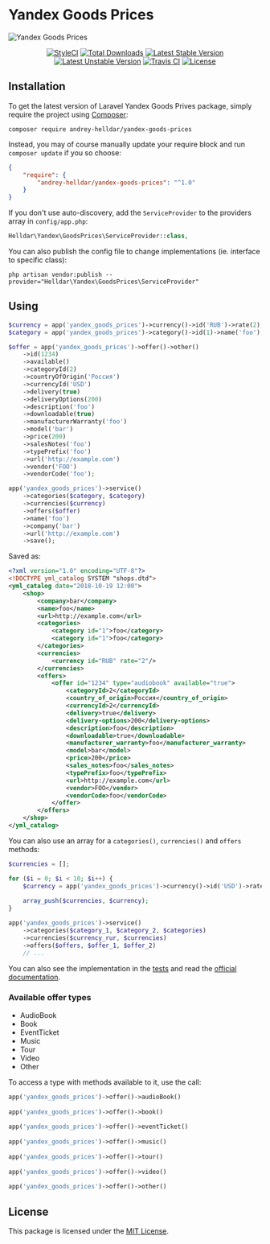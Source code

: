 # Yandex Goods Prices

<img src="https://preview.dragon-code.pro/TheDragonCode/yandex-goods-prices.svg?brand=laravel" alt="Yandex Goods Prices"/>

<p align="center">
    <a href="https://styleci.io/repos/178002083"><img src="https://styleci.io/repos/178002083/shield" alt="StyleCI" /></a>
    <a href="https://packagist.org/packages/andrey-helldar/yandex-goods-prices"><img src="https://img.shields.io/packagist/dt/andrey-helldar/yandex-goods-prices.svg?style=flat-square" alt="Total Downloads" /></a>
    <a href="https://packagist.org/packages/andrey-helldar/yandex-goods-prices"><img src="https://poser.pugx.org/andrey-helldar/yandex-goods-prices/v/stable?format=flat-square" alt="Latest Stable Version" /></a>
    <a href="https://packagist.org/packages/andrey-helldar/yandex-goods-prices"><img src="https://poser.pugx.org/andrey-helldar/yandex-goods-prices/v/unstable?format=flat-square" alt="Latest Unstable Version" /></a>
    <a href="https://travis-ci.org/andrey-helldar/yandex-goods-prices"><img src="https://travis-ci.org/andrey-helldar/yandex-goods-prices.svg?branch=master" alt="Travis CI" /></a>
    <a href="LICENSE"><img src="https://poser.pugx.org/andrey-helldar/yandex-goods-prices/license?format=flat-square" alt="License" /></a>
</p>


## Installation

To get the latest version of Laravel Yandex Goods Prives package, simply require the project using [Composer](https://getcomposer.org):

```
composer require andrey-helldar/yandex-goods-prices
```

Instead, you may of course manually update your require block and run `composer update` if you so choose:

```json
{
    "require": {
        "andrey-helldar/yandex-goods-prices": "^1.0"
    }
}
```

If you don't use auto-discovery, add the `ServiceProvider` to the providers array in `config/app.php`:

```php
Helldar\Yandex\GoodsPrices\ServiceProvider::class,
```

You can also publish the config file to change implementations (ie. interface to specific class):

```
php artisan vendor:publish --provider="Helldar\Yandex\GoodsPrices\ServiceProvider"
```


## Using

```php
$currency = app('yandex_goods_prices')->currency()->id('RUB')->rate(2);
$category = app('yandex_goods_prices')->category()->id(1)->name('foo');

$offer = app('yandex_goods_prices')->offer()->other()
    ->id(1234)
    ->available()
    ->categoryId(2)
    ->countryOfOrigin('Россия')
    ->currencyId('USD')
    ->delivery(true)
    ->deliveryOptions(200)
    ->description('foo')
    ->downloadable(true)
    ->manufacturerWarranty('foo')
    ->model('bar')
    ->price(200)
    ->salesNotes('foo')
    ->typePrefix('foo')
    ->url('http://example.com')
    ->vendor('FOO')
    ->vendorCode('foo');

app('yandex_goods_prices')->service()
    ->categories($category, $category)
    ->currencies($currency)
    ->offers($offer)
    ->name('foo')
    ->company('bar')
    ->url('http://example.com')
    ->save();
```

Saved as:
```xml
<?xml version="1.0" encoding="UTF-8"?>
<!DOCTYPE yml_catalog SYSTEM "shops.dtd">
<yml_catalog date="2018-10-19 12:00">
    <shop>
        <company>bar</company>
        <name>foo</name>
        <url>http://example.com</url>
        <categories>
            <category id="1">foo</category>
            <category id="1">foo</category>
        </categories>
        <currencies>
            <currency id="RUB" rate="2"/>
        </currencies>
        <offers>
            <offer id="1234" type="audiobook" available="true">
                <categoryId>2</categoryId>
                <country_of_origin>Россия</country_of_origin>
                <currencyId>2</currencyId>
                <delivery>true</delivery>
                <delivery-options>200</delivery-options>
                <description>foo</description>
                <downloadable>true</downloadable>
                <manufacturer_warranty>foo</manufacturer_warranty>
                <model>bar</model>
                <price>200</price>
                <sales_notes>foo</sales_notes>
                <typePrefix>foo</typePrefix>
                <url>http://example.com</url>
                <vendor>FOO</vendor>
                <vendorCode>foo</vendorCode>
            </offer>
        </offers>
    </shop>
</yml_catalog>
```

You can also use an array for a `categories()`, `currencies()` and `offers` methods:
```php
$currencies = [];

for ($i = 0; $i < 10; $i++) {
    $currency = app('yandex_goods_prices')->currency()->id('USD')->rate($i);
    
    array_push($currencies, $currency);
}

app('yandex_goods_prices')->service()
    ->categories($category_1, $category_2, $categories)
    ->currencies($currency_rur, $currencies)
    ->offers($offers, $offer_1, $offer_2)
    // ...
```

You can also see the implementation in the [tests](tests) and read the [official documentation](https://yandex.ru/support/webmaster/goods-prices/technical-requirements.html).


### Available offer types

* AudioBook
* Book
* EventTicket
* Music
* Tour
* Video
* Other

To access a type with methods available to it, use the call:
```php
app('yandex_goods_prices')->offer()->audioBook()
    
app('yandex_goods_prices')->offer()->book()
    
app('yandex_goods_prices')->offer()->eventTicket()
    
app('yandex_goods_prices')->offer()->music()
    
app('yandex_goods_prices')->offer()->tour()
    
app('yandex_goods_prices')->offer()->video()
    
app('yandex_goods_prices')->offer()->other()
```


## License

This package is licensed under the [MIT License](LICENSE).
